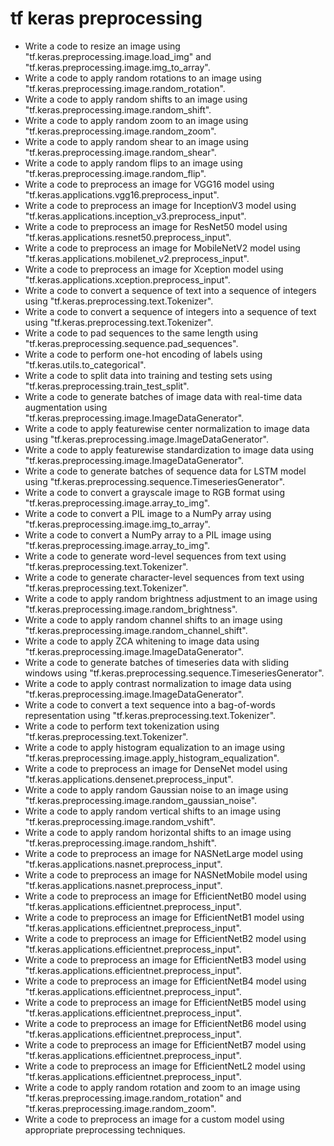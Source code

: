 # tf keras preprocessing

- Write a code to resize an image using "tf.keras.preprocessing.image.load_img" and "tf.keras.preprocessing.image.img_to_array".
- Write a code to apply random rotations to an image using "tf.keras.preprocessing.image.random_rotation".
- Write a code to apply random shifts to an image using "tf.keras.preprocessing.image.random_shift".
- Write a code to apply random zoom to an image using "tf.keras.preprocessing.image.random_zoom".
- Write a code to apply random shear to an image using "tf.keras.preprocessing.image.random_shear".
- Write a code to apply random flips to an image using "tf.keras.preprocessing.image.random_flip".
- Write a code to preprocess an image for VGG16 model using "tf.keras.applications.vgg16.preprocess_input".
- Write a code to preprocess an image for InceptionV3 model using "tf.keras.applications.inception_v3.preprocess_input".
- Write a code to preprocess an image for ResNet50 model using "tf.keras.applications.resnet50.preprocess_input".
- Write a code to preprocess an image for MobileNetV2 model using "tf.keras.applications.mobilenet_v2.preprocess_input".
- Write a code to preprocess an image for Xception model using "tf.keras.applications.xception.preprocess_input".
- Write a code to convert a sequence of text into a sequence of integers using "tf.keras.preprocessing.text.Tokenizer".
- Write a code to convert a sequence of integers into a sequence of text using "tf.keras.preprocessing.text.Tokenizer".
- Write a code to pad sequences to the same length using "tf.keras.preprocessing.sequence.pad_sequences".
- Write a code to perform one-hot encoding of labels using "tf.keras.utils.to_categorical".
- Write a code to split data into training and testing sets using "tf.keras.preprocessing.train_test_split".
- Write a code to generate batches of image data with real-time data augmentation using "tf.keras.preprocessing.image.ImageDataGenerator".
- Write a code to apply featurewise center normalization to image data using "tf.keras.preprocessing.image.ImageDataGenerator".
- Write a code to apply featurewise standardization to image data using "tf.keras.preprocessing.image.ImageDataGenerator".
- Write a code to generate batches of sequence data for LSTM model using "tf.keras.preprocessing.sequence.TimeseriesGenerator".
- Write a code to convert a grayscale image to RGB format using "tf.keras.preprocessing.image.array_to_img".
- Write a code to convert a PIL image to a NumPy array using "tf.keras.preprocessing.image.img_to_array".
- Write a code to convert a NumPy array to a PIL image using "tf.keras.preprocessing.image.array_to_img".
- Write a code to generate word-level sequences from text using "tf.keras.preprocessing.text.Tokenizer".
- Write a code to generate character-level sequences from text using "tf.keras.preprocessing.text.Tokenizer".
- Write a code to apply random brightness adjustment to an image using "tf.keras.preprocessing.image.random_brightness".
- Write a code to apply random channel shifts to an image using "tf.keras.preprocessing.image.random_channel_shift".
- Write a code to apply ZCA whitening to image data using "tf.keras.preprocessing.image.ImageDataGenerator".
- Write a code to generate batches of timeseries data with sliding windows using "tf.keras.preprocessing.sequence.TimeseriesGenerator".
- Write a code to apply contrast normalization to image data using "tf.keras.preprocessing.image.ImageDataGenerator".
- Write a code to convert a text sequence into a bag-of-words representation using "tf.keras.preprocessing.text.Tokenizer".
- Write a code to perform text tokenization using "tf.keras.preprocessing.text.Tokenizer".
- Write a code to apply histogram equalization to an image using "tf.keras.preprocessing.image.apply_histogram_equalization".
- Write a code to preprocess an image for DenseNet model using "tf.keras.applications.densenet.preprocess_input".
- Write a code to apply random Gaussian noise to an image using "tf.keras.preprocessing.image.random_gaussian_noise".
- Write a code to apply random vertical shifts to an image using "tf.keras.preprocessing.image.random_vshift".
- Write a code to apply random horizontal shifts to an image using "tf.keras.preprocessing.image.random_hshift".
- Write a code to preprocess an image for NASNetLarge model using "tf.keras.applications.nasnet.preprocess_input".
- Write a code to preprocess an image for NASNetMobile model using "tf.keras.applications.nasnet.preprocess_input".
- Write a code to preprocess an image for EfficientNetB0 model using "tf.keras.applications.efficientnet.preprocess_input".
- Write a code to preprocess an image for EfficientNetB1 model using "tf.keras.applications.efficientnet.preprocess_input".
- Write a code to preprocess an image for EfficientNetB2 model using "tf.keras.applications.efficientnet.preprocess_input".
- Write a code to preprocess an image for EfficientNetB3 model using "tf.keras.applications.efficientnet.preprocess_input".
- Write a code to preprocess an image for EfficientNetB4 model using "tf.keras.applications.efficientnet.preprocess_input".
- Write a code to preprocess an image for EfficientNetB5 model using "tf.keras.applications.efficientnet.preprocess_input".
- Write a code to preprocess an image for EfficientNetB6 model using "tf.keras.applications.efficientnet.preprocess_input".
- Write a code to preprocess an image for EfficientNetB7 model using "tf.keras.applications.efficientnet.preprocess_input".
- Write a code to preprocess an image for EfficientNetL2 model using "tf.keras.applications.efficientnet.preprocess_input".
- Write a code to apply random rotation and zoom to an image using "tf.keras.preprocessing.image.random_rotation" and "tf.keras.preprocessing.image.random_zoom".
- Write a code to preprocess an image for a custom model using appropriate preprocessing techniques.